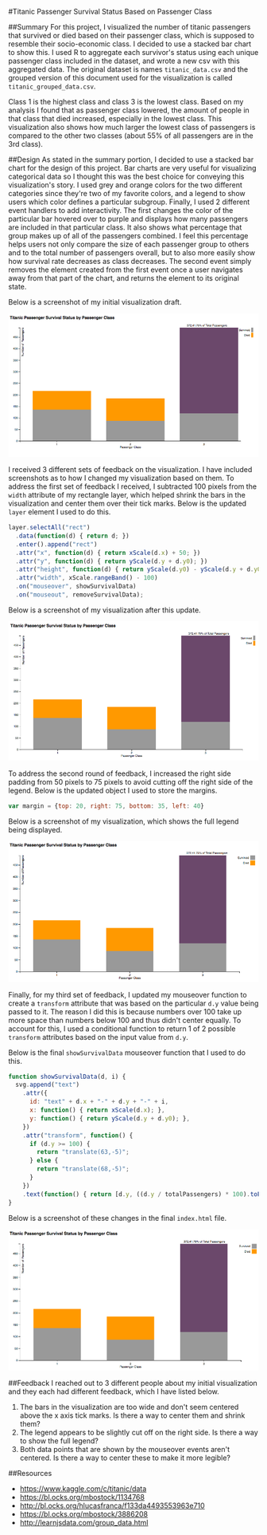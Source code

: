 #Titanic Passenger Survival Status Based on Passenger Class

##Summary
For this project, I visualized the number of titanic passengers that survived or died based on their passenger class, which is supposed to resemble their socio-economic class. I decided to use a stacked bar chart to show this. I used R to aggregate each survivor's status using each unique passenger class included in the dataset, and wrote a new csv with this aggregated data. The original dataset is names `titanic_data.csv` and the grouped version of this document used for the visualization is called `titanic_grouped_data.csv`.

Class 1 is the highest class and class 3 is the lowest class. Based on my analysis I found that as passenger class lowered, the amount of people in that class that died increased, especially in the lowest class. This visualization also shows how much larger the lowest class of passengers is compared to the other two classes (about 55% of all passengers are in the 3rd class).

##Design
As stated in the summary portion, I decided to use a stacked bar chart for the design of this project. Bar charts are very useful for visualizing categorical data so I thought this was the best choice for conveying this visualization's story. I used grey and orange colors for the two different categories since they're two of my favorite colors, and a legend to show users which color defines a particular subgroup. Finally, I used 2 different event handlers to add interactivity. The first changes the color of the particular bar hovered over to purple and displays how many passengers are included in that particular class. It also shows what percentage that group makes up of all of the passengers combined. I feel this percentage helps users not only compare the size of each passenger group to others and to the total number of passengers overall, but to also more easily show how survival rate decreases as class decreases. The second event simply removes the element created from the first event once a user navigates away from that part of the chart, and returns the element to its original state.

Below is a screenshot of my initial visualization draft.

![alt text](https://github.com/bljustice/titanic-survival-data-visualization/blob/master/first-design.png)

I received 3 different sets of feedback on the visualization. I have included screenshots as to how I changed my visualization based on them. To address the first set of feedback I received, I subtracted 100 pixels from the `width` attribute of my rectangle layer, which helped shrink the bars in the visualization and center them over their tick marks. Below is the updated `layer` element I used to do this.

```javascript
layer.selectAll("rect")
  .data(function(d) { return d; })
  .enter().append("rect")
  .attr("x", function(d) { return xScale(d.x) + 50; })
  .attr("y", function(d) { return yScale(d.y + d.y0); })
  .attr("height", function(d) { return yScale(d.y0) - yScale(d.y + d.y0); })
  .attr("width", xScale.rangeBand() - 100)
  .on("mouseover", showSurvivalData)
  .on("mouseout", removeSurvivalData);
```
Below is a screenshot of my visualization after this update.

![alt text](https://github.com/bljustice/titanic-survival-data-visualization/blob/master/first-feedback-implemented.png)

To address the second round of feedback, I increased the right side padding from 50 pixels to 75 pixels to avoid cutting off the right side of the legend. Below is the updated object I used to store the margins.

```javascript
var margin = {top: 20, right: 75, bottom: 35, left: 40}
```

Below is a screenshot of my visualization, which shows the full legend being displayed.

![alt text](https://github.com/bljustice/titanic-survival-data-visualization/blob/master/second-feedback-implemented.png)

Finally, for my third set of feedback, I updated my mouseover function to create a `transform` attribute that was based on the particular `d.y` value being passed to it. The reason I did this is because numbers over 100 take up more space than numbers below 100 and thus didn't center equally. To account for this, I used a conditional function to return 1 of 2 possible `transform` attributes based on the input value from `d.y`.

Below is the final `showSurvivalData` mouseover function that I used to do this.  

```javascript
function showSurvivalData(d, i) {
  svg.append("text")
    .attr({
      id: "text" + d.x + "-" + d.y + "-" + i,
      x: function() { return xScale(d.x); },
      y: function() { return yScale(d.y + d.y0); },
    })
    .attr("transform", function() {
      if (d.y >= 100) {
        return "translate(63,-5)";
      } else {
        return "translate(68,-5)";
      }
    })
    .text(function() { return [d.y, ((d.y / totalPassengers) * 100).toFixed(2) + "% of Total Passengers"]; });
}
```

Below is a screenshot of these changes in the final `index.html` file.

![alt text](https://github.com/bljustice/titanic-survival-data-visualization/blob/master/third-feedback-implemented.png)

##Feedback
I reached out to 3 different people about my initial visualization and they each had different feedback, which I have listed below.

  1. The bars in the visualization are too wide and don't seem centered above the x axis tick marks. Is there a way to center them and shrink them?
  2. The legend appears to be slightly cut off on the right side. Is there a way to show the full legend?
  3. Both data points that are shown by the mouseover events aren't centered. Is there a way to center these to make it more legible?

##Resources
  * https://www.kaggle.com/c/titanic/data
  * https://bl.ocks.org/mbostock/1134768
  * http://bl.ocks.org/hlucasfranca/f133da4493553963e710
  * https://bl.ocks.org/mbostock/3886208
  * http://learnjsdata.com/group_data.html
